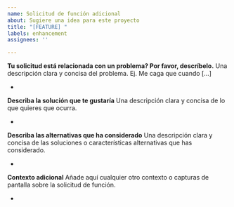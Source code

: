 ```yaml
---
name: Solicitud de función adicional
about: Sugiere una idea para este proyecto
title: "[FEATURE] "
labels: enhancement
assignees: ''

---
```


**Tu solicitud está relacionada con un problema? Por favor, descríbelo.**
Una descripción clara y concisa del problema. Ej. Me caga que cuando [...]

- 

**Describa la solución que te gustaría**
Una descripción clara y concisa de lo que quieres que ocurra.

- 

**Describa las alternativas que ha considerado**
Una descripción clara y concisa de las soluciones o características alternativas que has considerado.

- 

**Contexto adicional**
Añade aquí cualquier otro contexto o capturas de pantalla sobre la solicitud de función.

- 